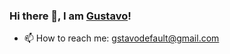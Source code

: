 ### Hi there 👋, I am [Gustavo](https://x.com/gstavodefault)!

- 📫 How to reach me: gstavodefault@gmail.com
